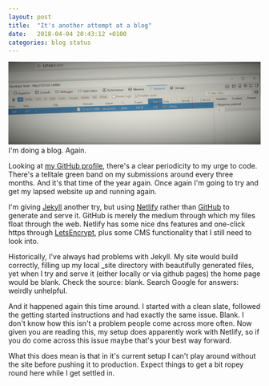 ```yaml
---
layout: post
title:  "It's another attempt at a blog"
date:   2018-04-04 20:43:12 +0100
categories: blog status
---
```

![Header - Jekyll page of size zero bytes](/assets/2018-04-04-another-attempt-at-a-blog.header.png)
I'm doing a blog.  Again.

Looking at [my GitHub profile][my github], there's a clear periodicity to my urge to code.  There's a telltale green band on my submissions around every three months.  And it's that time of the year again. Once again I'm going to try and get my lapsed website up and running again.

I'm giving [Jekyll][jekyll] another try, but using [Netlify][netlify] rather than [GitHub][github] to generate and serve it.  GitHub is merely the medium through which my files float through the web.  Netlify has some nice dns features and one-click https through [LetsEncrypt][letsencrypt], plus some CMS functionality that I still need to look into.

Historically, I've always had problems with Jekyll.  My site would build correctly, filling up my local _site directory with beautifully generated files, yet when I try and serve it (either locally or via github pages) the home page would be blank.  Check the source: blank.  Search Google for answers: weirdly unhelpful.

And it happened again this time around.  I started with a clean slate, followed the getting started instructions and had exactly the same issue.  Blank.  I don't know how this isn't a problem people come across more often.  Now given you are reading this, my setup does apparently work with Netlify, so if you do come across this issue maybe that's your best way forward.

What this does mean is that in it's current setup I can't play around without the site before pushing it to production.  Expect things to get a bit ropey round here while I get settled in.

[my github]:https://github.com/dominicbisset
[jekyll]:https://jekyllrb.com/
[netlify]:https://www.netlify.com/
[github]:https://github.com/
[letsencrypt]:https://letsencrypt.org

